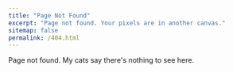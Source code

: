 ```yaml
---
title: "Page Not Found"
excerpt: "Page not found. Your pixels are in another canvas."
sitemap: false
permalink: /404.html
---
```


Page not found. My cats say there's nothing to see here.

<script type="text/javascript">
  var GOOG_FIXURL_LANG = 'en';
  var GOOG_FIXURL_SITE = '{{ site.url }}'
</script>
<script type="text/javascript"
  src="//linkhelp.clients.google.com/tbproxy/lh/wm/fixurl.js">
</script>
